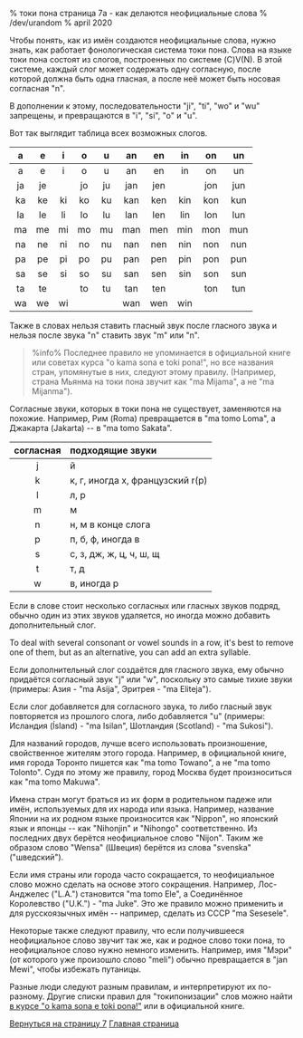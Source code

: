 % токи пона страница 7a - как делаются неофициальные слова
% /dev/urandom
% april 2020

Чтобы понять, как из имён создаются неофициальные слова, нужно знать, как
работает фонологическая система токи пона. Слова на языке токи пона состоят из
слогов, построенных по системе \(C\)V\(N\). В этой системе, каждый слог может
содержать одну согласную, после которой должна быть одна гласная, а после неё
может быть носовая согласная "n".

В дополнении к этому, последовательности "ji", "ti", "wo" и "wu" запрещены, и
превращаются в "i", "si", "o" и "u".

Вот так выглядит таблица всех возможных слогов.

| a | e | i | o | u | an| en| in| on| un|
|:-:|:-:|:-:|:-:|:-:|:-:|:-:|:-:|:-:|:-:|
| a | e | i | o | u | an| en| in| on| un|
|ja |je |   |jo |ju |jan|jen|   |jon|jun|
|ka |ke |ki |ko |ku |kan|ken|kin|kon|kun|
|la |le |li |lo |lu |lan|len|lin|lon|lun|
|ma |me |mi |mo |mu |man|men|min|mon|mun|
|na |ne |ni |no |nu |nan|nen|nin|non|nun|
|pa |pe |pi |po |pu |pan|pen|pin|pon|pun|
|sa |se |si |so |su |san|sen|sin|son|sun|
|ta |te |   |to |tu |tan|ten|   |ton|tun|
|wa |we |wi |   |   |wan|wen|win|   |   |

Также в словах нельзя ставить гласный звук после гласного звука и нельзя после
звука "n" ставить звук "m" или "n".

> %info%
> Последнее правило не упоминается в официальной книге или советах курса "o kama
> sona e toki pona!", но все названия стран, упомянутые в них, следуют этому
> правилу. (Например, страна Мьянма на токи пона звучит как "ma Mijama", а не
> "ma Mijanma").

Согласные звуки, которых в токи пона не существует, заменяются на похожие.
Например, Рим (Roma) превращается в "ma tomo Loma", а Джакарта (Jakarta) -- в
"ma tomo Sakata".

| согласная | подходящие звуки                |
|:---------:|:--------------------------------|
| j         | й                               |
| k         | к, г, иногда х, французский r(р)|
| l         | л, р                            |
| m         | м                               |
| n         | н, м в конце слога              |
| p         | п, б, ф, иногда в               |
| s         | с, з, дж, ж, ц, ч, ш, щ         |
| t         | т, д                            |
| w         | в, иногда р                     |

Если в слове стоит несколько согласных или гласных звуков подряд, обычно один из
этих звуков удаляется, но иногда можно добавить дополнительный слог.

To deal with several consonant or vowel sounds in a row, it's best to remove
one of them, but as an alternative, you can add an extra syllable.

Если дополнительный слог создаётся для гласного звука, ему обычно придаётся
согласный звук "j" или "w", поскольку это самые тихие звуки (примеры: Азия - "ma
Asija", Эритрея - "ma Eliteja").

Если слог добавляется для согласного звука, то либо гласный звук повторяется из
прошлого слога, либо добавляется "u" (примеры: Исландия (Ísland) - "ma Isilan",
Шотландия (Scotland) - "ma Sukosi").

Для названий городов, лучше всего использовать произношение, свойственное
жителям этого города. Например, в официальной книге, имя города Торонто пишется
как "ma tomo Towano", а не "ma tomo Tolonto". Судя по этому же правилу, город
Москва будет произноситься как "ma tomo Makuwa".

Имена стран могут браться из их форм в родительном падеже или имён, используемых
для их народа или языка. Например, название Японии на их родном языке
произносится как "Nippon", но японский язык и японцы -- как "Nihonjin" и
"Nihongo" соответственно. Из последних двух берётся неофициальное слово
"Nijon". Таким же образом слово "Wensa" (Швеция) берётся из слова "svenska"
("шведский").

Если имя страны или города часто сокращается, то неофициальное слово можно
сделать на основе этого сокращения. Например, Лос-Анджелес ("L.A.") становится
"ma tomo Ele", а Соединённое Королевство ("U.K.") - "ma Juke". Это же правило
можно применить и для русскоязычных имён -- например, сделать из СССР "ma
Sesesele".

Некоторые также следуют правилу, что если получившееся неофициальное слово
звучит так же, как и родное слово токи пона, то неофициальное слово нужно
немного изменить. Например, имя "Мэри" (от которого уже произошло слово "meli")
обычно превращается в "jan Mewi", чтобы избежать путаницы.

Разные люди следуют разным правилам, и интерпретируют их по-разному. Другие
списки правил для "токипонизации" слов можно найти [в курсе "o kama sona e toki
pona!"](http://tokipona.net/tp/janpije/tpize.php) или в официальной книге.

[Вернуться на страницу 7](ru_7.html) [Главная страница](ru_index.html)
